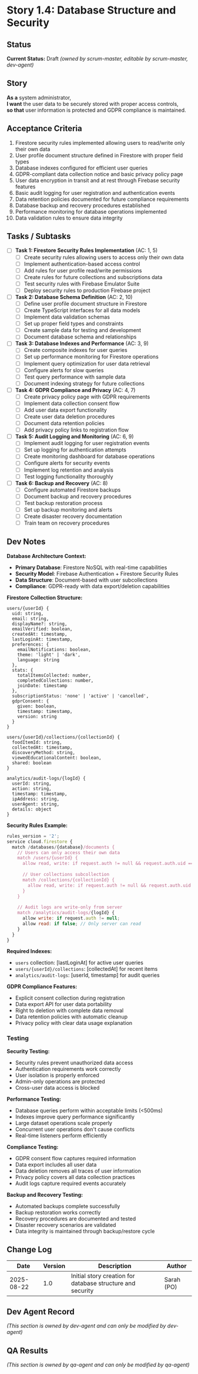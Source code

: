 # Story 1.4: Database Structure and Security

## Status
**Current Status:** Draft _(owned by scrum-master, editable by scrum-master, dev-agent)_

## Story

**As a** system administrator,  
**I want** the user data to be securely stored with proper access controls,  
**so that** user information is protected and GDPR compliance is maintained.

## Acceptance Criteria

1. Firestore security rules implemented allowing users to read/write only their own data
2. User profile document structure defined in Firestore with proper field types
3. Database indexes configured for efficient user queries
4. GDPR-compliant data collection notice and basic privacy policy page
5. User data encryption in transit and at rest through Firebase security features
6. Basic audit logging for user registration and authentication events
7. Data retention policies documented for future compliance requirements
8. Database backup and recovery procedures established
9. Performance monitoring for database operations implemented
10. Data validation rules to ensure data integrity

## Tasks / Subtasks

- [ ] **Task 1: Firestore Security Rules Implementation** (AC: 1, 5)
  - [ ] Create security rules allowing users to access only their own data
  - [ ] Implement authentication-based access control
  - [ ] Add rules for user profile read/write permissions
  - [ ] Create rules for future collections and subscriptions data
  - [ ] Test security rules with Firebase Emulator Suite
  - [ ] Deploy security rules to production Firebase project

- [ ] **Task 2: Database Schema Definition** (AC: 2, 10)
  - [ ] Define user profile document structure in Firestore
  - [ ] Create TypeScript interfaces for all data models
  - [ ] Implement data validation schemas
  - [ ] Set up proper field types and constraints
  - [ ] Create sample data for testing and development
  - [ ] Document database schema and relationships

- [ ] **Task 3: Database Indexes and Performance** (AC: 3, 9)
  - [ ] Create composite indexes for user queries
  - [ ] Set up performance monitoring for Firestore operations
  - [ ] Implement query optimization for user data retrieval
  - [ ] Configure alerts for slow queries
  - [ ] Test query performance with sample data
  - [ ] Document indexing strategy for future collections

- [ ] **Task 4: GDPR Compliance and Privacy** (AC: 4, 7)
  - [ ] Create privacy policy page with GDPR requirements
  - [ ] Implement data collection consent flow
  - [ ] Add user data export functionality
  - [ ] Create user data deletion procedures
  - [ ] Document data retention policies
  - [ ] Add privacy policy links to registration flow

- [ ] **Task 5: Audit Logging and Monitoring** (AC: 6, 9)
  - [ ] Implement audit logging for user registration events
  - [ ] Set up logging for authentication attempts
  - [ ] Create monitoring dashboard for database operations
  - [ ] Configure alerts for security events
  - [ ] Implement log retention and analysis
  - [ ] Test logging functionality thoroughly

- [ ] **Task 6: Backup and Recovery** (AC: 8)
  - [ ] Configure automated Firestore backups
  - [ ] Document backup and recovery procedures
  - [ ] Test backup restoration process
  - [ ] Set up backup monitoring and alerts
  - [ ] Create disaster recovery documentation
  - [ ] Train team on recovery procedures

## Dev Notes

**Database Architecture Context:**
- **Primary Database**: Firestore NoSQL with real-time capabilities
- **Security Model**: Firebase Authentication + Firestore Security Rules
- **Data Structure**: Document-based with user subcollections
- **Compliance**: GDPR-ready with data export/deletion capabilities

**Firestore Collection Structure:**
```
users/{userId} {
  uid: string,
  email: string,
  displayName?: string,
  emailVerified: boolean,
  createdAt: timestamp,
  lastLoginAt: timestamp,
  preferences: {
    emailNotifications: boolean,
    theme: 'light' | 'dark',
    language: string
  },
  stats: {
    totalItemsCollected: number,
    completedCollections: number,
    joinDate: timestamp
  },
  subscriptionStatus: 'none' | 'active' | 'cancelled',
  gdprConsent: {
    given: boolean,
    timestamp: timestamp,
    version: string
  }
}

users/{userId}/collections/{collectionId} {
  foodItemId: string,
  collectedAt: timestamp,
  discoveryMethod: string,
  viewedEducationalContent: boolean,
  shared: boolean
}

analytics/audit-logs/{logId} {
  userId: string,
  action: string,
  timestamp: timestamp,
  ipAddress: string,
  userAgent: string,
  details: object
}
```

**Security Rules Example:**
```javascript
rules_version = '2';
service cloud.firestore {
  match /databases/{database}/documents {
    // Users can only access their own data
    match /users/{userId} {
      allow read, write: if request.auth != null && request.auth.uid == userId;
      
      // User collections subcollection
      match /collections/{collectionId} {
        allow read, write: if request.auth != null && request.auth.uid == userId;
      }
    }
    
    // Audit logs are write-only from server
    match /analytics/audit-logs/{logId} {
      allow write: if request.auth != null;
      allow read: if false; // Only server can read
    }
  }
}
```

**Required Indexes:**
- `users` collection: [lastLoginAt] for active user queries
- `users/{userId}/collections`: [collectedAt] for recent items
- `analytics/audit-logs`: [userId, timestamp] for audit queries

**GDPR Compliance Features:**
- Explicit consent collection during registration
- Data export API for user data portability
- Right to deletion with complete data removal
- Data retention policies with automatic cleanup
- Privacy policy with clear data usage explanation

### Testing

**Security Testing:**
- Security rules prevent unauthorized data access
- Authentication requirements work correctly
- User isolation is properly enforced
- Admin-only operations are protected
- Cross-user data access is blocked

**Performance Testing:**
- Database queries perform within acceptable limits (<500ms)
- Indexes improve query performance significantly
- Large dataset operations scale properly
- Concurrent user operations don't cause conflicts
- Real-time listeners perform efficiently

**Compliance Testing:**
- GDPR consent flow captures required information
- Data export includes all user data
- Data deletion removes all traces of user information
- Privacy policy covers all data collection practices
- Audit logs capture required events accurately

**Backup and Recovery Testing:**
- Automated backups complete successfully
- Backup restoration works correctly
- Recovery procedures are documented and tested
- Disaster recovery scenarios are validated
- Data integrity is maintained through backup/restore cycle

## Change Log

| Date | Version | Description | Author |
|------|---------|-------------|---------|
| 2025-08-22 | 1.0 | Initial story creation for database structure and security | Sarah (PO) |

## Dev Agent Record
_(This section is owned by dev-agent and can only be modified by dev-agent)_

## QA Results
_(This section is owned by qa-agent and can only be modified by qa-agent)_